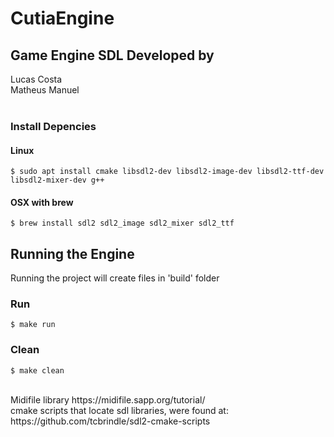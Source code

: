 # CutiaEngine
## Game Engine SDL Developed by
Lucas Costa <br>
Matheus Manuel <br>
<br>


### Install Depencies

#### Linux
```
$ sudo apt install cmake libsdl2-dev libsdl2-image-dev libsdl2-ttf-dev libsdl2-mixer-dev g++
```

#### OSX with brew
```
$ brew install sdl2 sdl2_image sdl2_mixer sdl2_ttf
```

## Running the Engine

Running the project will create files in 'build' folder
### Run

```
$ make run
```

### Clean
```
$ make clean
```

<br>
Midifile library https://midifile.sapp.org/tutorial/

<br>
cmake scripts that locate sdl libraries, were found at: https://github.com/tcbrindle/sdl2-cmake-scripts